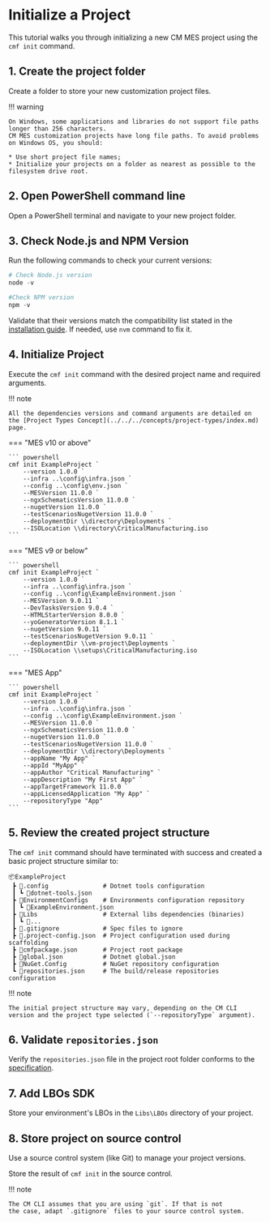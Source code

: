 # Initialize a Project

This tutorial walks you through initializing a new CM MES project using the `cmf init` command.

## 1. Create the project folder

Create a folder to store your new customization project files.

!!! warning

    On Windows, some applications and libraries do not support file paths longer than 256 characters. 
    CM MES customization projects have long file paths. To avoid problems on Windows OS, you should:

    * Use short project file names;
    * Initialize your projects on a folder as nearest as possible to the filesystem drive root.

## 2. Open PowerShell command line

Open a PowerShell terminal and navigate to your new project folder.

## 3. Check Node.js and NPM Version

Run the following commands to check your current versions:

``` powershell
# Check Node.js version
node -v

#Check NPM version
npm -v
```

Validate that their versions match the compatibility list stated in the [installation guide](../../../../01-install/index.md).
If needed, use `nvm` command to fix it.

## 4. Initialize Project

Execute the `cmf init` command with the desired project name and required arguments.

!!! note

    All the dependencies versions and command arguments are detailed on the [Project Types Concept](../../../concepts/project-types/index.md) page.

=== "MES v10 or above"

    ``` powershell
    cmf init ExampleProject `
        --version 1.0.0 `
        --infra ..\config\infra.json `
        --config ..\config\env.json `
        --MESVersion 11.0.0 `
        --ngxSchematicsVersion 11.0.0 `
        --nugetVersion 11.0.0 `
        --testScenariosNugetVersion 11.0.0 `
        --deploymentDir \\directory\Deployments `
        --ISOLocation \\directory\CriticalManufacturing.iso
    ```

=== "MES v9 or below"

    ``` powershell
    cmf init ExampleProject `
        --version 1.0.0 `
        --infra ..\config\infra.json `
        --config ..\config\ExampleEnvironment.json `
        --MESVersion 9.0.11 `
        --DevTasksVersion 9.0.4 `
        --HTMLStarterVersion 8.0.0 `
        --yoGeneratorVersion 8.1.1 `
        --nugetVersion 9.0.11 `
        --testScenariosNugetVersion 9.0.11 `
        --deploymentDir \\vm-project\Deployments `
        --ISOLocation \\setups\CriticalManufacturing.iso
    ```

=== "MES App"

    ``` powershell
    cmf init ExampleProject `
        --version 1.0.0 `
        --infra ..\config\infra.json `
        --config ..\config\ExampleEnvironment.json `
        --MESVersion 11.0.0 `
        --ngxSchematicsVersion 11.0.0 `
        --nugetVersion 11.0.0 `
        --testScenariosNugetVersion 11.0.0 `
        --deploymentDir \\directory\Deployments `
        --appName "My App" `
        --appId "MyApp" `
        --appAuthor "Critical Manufacturing" `
        --appDescription "My First App" `
        --appTargetFramework 11.0.0 `
        --appLicensedApplication "My App" `
        --repositoryType "App"
    ```

## 5. Review the created project structure

The `cmf init` command should have terminated with success and created a basic project structure similar to:

``` log
📦ExampleProject
 ┣ 📂.config               # Dotnet tools configuration
 ┃ ┗ 📜dotnet-tools.json
 ┣ 📂EnvironmentConfigs    # Environments configuration repository
 ┃ ┗ 📜ExampleEnvironment.json
 ┣ 📂Libs                  # External libs dependencies (binaries)
 ┃ ┗ 📂...
 ┣ 📜.gitignore            # Spec files to ignore
 ┣ 📜.project-config.json  # Project configuration used during scaffolding
 ┣ 📜cmfpackage.json       # Project root package
 ┣ 📜global.json           # Dotnet global.json
 ┣ 📜NuGet.Config          # NuGet repository configuration
 ┗ 📜repositories.json     # The build/release repositories configuration
 ```

!!! note

    The initial project structure may vary, depending on the CM CLI
    version and the project type selected (`--repositoryType` argument).

## 6. Validate `repositories.json`

Verify the `repositories.json` file in the project root folder conforms to the [specification](../../../../03-explore/config-files/repositories.json/index.md).

## 7. Add LBOs SDK

Store your environment's LBOs in the `Libs\LBOs` directory of your project.

## 8. Store project on source control

Use a source control system (like Git) to manage your project versions.

Store the result of `cmf init` in the source control.

!!! note

    The CM CLI assumes that you are using `git`. If that is not
    the case, adapt `.gitignore` files to your source control system.
